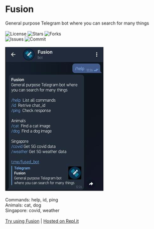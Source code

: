 # Fusion
General purpose Telegram bot where you can search for many things <br><br>
![License](https://img.shields.io/github/license/Mini-Ware/Fusion)
![Stars](https://img.shields.io/github/stars/Mini-Ware/Fusion)
![Forks](https://img.shields.io/github/forks/Mini-Ware/Fusion)<br>
![Issues](https://img.shields.io/github/issues/Mini-Ware/Fusion)
![Commit](https://img.shields.io/github/last-commit/Mini-Ware/Fusion)<br><br>
![](https://github.com/Mini-Ware/Fusion/blob/main/fused.png)<br><br>
Commands: help, id, ping<br>
Animals: cat, dog<br>
Singapore: covid, weather<br><br>
 [Try using Fusion](t.me/fused_bot) | [Hosted on Repl.it](https://replit.com/@MiniWare/Fusion)
